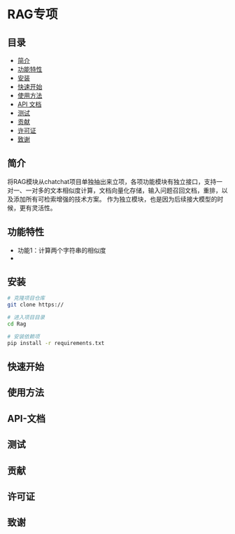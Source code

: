 # RAG专项

## 目录
- [简介](#简介)
- [功能特性](#功能特性)
- [安装](#安装)
- [快速开始](#快速开始)
- [使用方法](#使用方法)
- [API 文档](#API-文档)
- [测试](#测试)
- [贡献](#贡献)
- [许可证](#许可证)
- [致谢](#致谢)

## 简介
将RAG模块从chatchat项目单独抽出来立项，各项功能模块有独立接口，支持一对一、一对多的文本相似度计算，文档向量化存储，输入问题召回文档，重排，以及添加所有可检索增强的技术方案。
作为独立模块，也是因为后续接大模型的时候，更有灵活性。

## 功能特性
- 功能1：计算两个字符串的相似度
- 
## 安装
```bash
# 克隆项目仓库
git clone https://

# 进入项目目录
cd Rag

# 安装依赖项
pip install -r requirements.txt
```
## 快速开始
## 使用方法
## API-文档
## 测试
## 贡献
## 许可证
## 致谢